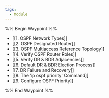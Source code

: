 ```yaml
---
tags:
  - Module
---
```

%% Begin Waypoint %%
- [[1. OSPF Network Types]]
- [[2. OSPF Designated Router]]
- [[3. OSPF Multiaccess Reference Topology]]
- [[4. Verify OSPF Router Roles]]
- [[5. Verify DR & BDR Adjacencies]]
- [[6. Default DR & BDR Election Process]]
- [[7. DR Failure and Recovery]]
- [[8. The 'ip ospf priority' Command]]
- [[9. Configure OSPF Priority]]

%% End Waypoint %%

